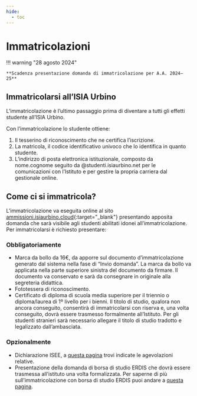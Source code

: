 ```yaml
---
hide:
  - toc
---
```

# Immatricolazioni

!!! warning "28 agosto 2024"

    **Scadenza presentazione domanda di immatricolazione per A.A. 2024–25**


## Immatricolarsi all’ISIA Urbino

L’immatricolazione è l’ultimo passaggio prima di diventare a tutti gli effetti studente all’ISIA Urbino. 

Con l’immatricolazione lo studente ottiene:

1. Il tesserino di riconoscimento che ne certifica l’iscrizione.
2. La matricola, il codice identificativo univoco che lo identifica in quanto studente.
3. L’indirizzo di posta elettronica istituzionale, composto da nome.cognome seguito da @studenti.isiaurbino.net per le comunicazioni con l’Istituto e per gestire la propria carriera dal gestionale online.

## Come ci si immatricola?

L’immatricolazione va eseguita online al sito [ammissioni.isiaurbino.cloud](http://ammissioni.isiaurbino.cloud){:target="_blank"} presentando apposita domanda che sarà visibile agli studenti abilitati idonei all’immatricolazione. Per immatricolarsi è richiesto presentare:

### Obbligatoriamente

- Marca da bollo da 16€, da apporre sul documento d’immatricolazione generato dal sistema nella fase di “Invio domanda”. La marca da bollo va applicata nella parte superiore sinistra del documento da firmare. Il documento va conservato e sarà da consegnare in originale alla segreteria didattica.
- Fototessera di riconoscimento.
- Certificato di diploma di scuola media superiore per il triennio o diploma/laurea di 1º livello per i bienni. Il titolo di studio, qualora non ancora conseguito, consentirà di immatricolarsi con riserva e, una volta conseguito, dovrà essere trasmesso formalmente all’Istituto.
Per gli studenti stranieri sarà necessario allegare il titolo di studio tradotto e legalizzato dall’ambasciata.

### Opzionalmente

- Dichiarazione ISEE, a [questa pagina](../tasse-e-contributi/agevolazioni-ISEE.md) trovi indicate le agevolazioni relative.
- Presentazione della domanda di borsa di studio ERDIS che dovrà essere trasmessa all’istituto una volta formalizzata. Per saperne di più sull’immatricolazione con borsa di studio ERDIS puoi andare a [questa pagina](../tasse-e-contributi/borsa-di-studio-ERDIS.md).